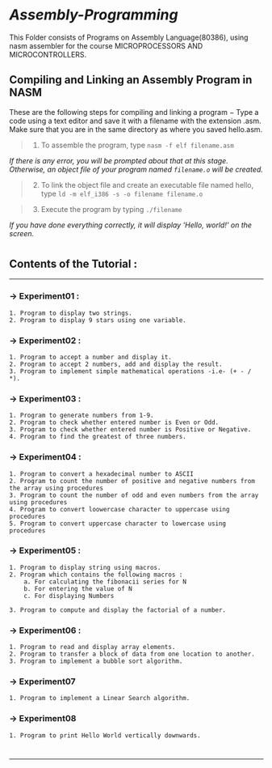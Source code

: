 # *Assembly-Programming*

This Folder consists of Programs on Assembly Language(80386), using nasm assembler for the course MICROPROCESSORS AND MICROCONTROLLERS.

## **Compiling and Linking an Assembly Program in NASM**

These are the following steps for compiling and linking a program −
Type a code using a text editor and save it with a filename with the extension .asm.
Make sure that you are in the same directory as where you saved hello.asm.

> 1. To assemble the program, type ```nasm -f elf filename.asm```

*If there is any error, you will be prompted about that at this stage. Otherwise, an object file of your program named ```filename.o``` will be created.*

> 2. To link the object file and create an executable file named hello, type ```ld -m elf_i386 -s -o filename filename.o```

> 3. Execute the program by typing ```./filename```

*If you have done everything correctly, it will display 'Hello, world!' on the screen.*

#
## Contents of the Tutorial : 
---
### -> Experiment01 :
    1. Program to display two strings.
    2. Program to display 9 stars using one variable.

### -> Experiment02 :
    1. Program to accept a number and display it.
    2. Program to accept 2 numbers, add and display the result.
    3. Program to implement simple mathematical operations -i.e- (+ - / *).

### -> Experiment03 :
    1. Program to generate numbers from 1-9.
    2. Program to check whether entered number is Even or Odd.
    3. Program to check whether entered number is Positive or Negative.
    4. Program to find the greatest of three numbers.

### -> Experiment04 : 
    1. Program to convert a hexadecimal number to ASCII
    2. Program to count the number of positive and negative numbers from the array using procedures
    3. Program to count the number of odd and even numbers from the array using procedures
    4. Program to convert loowercase character to uppercase using procedures
    5. Program to convert uppercase character to lowercase using procedures
    
### -> Experiment05 : 
    1. Program to display string using macros.
    2. Program which contains the following macros :
        a. For calculating the fibonacii series for N
        b. For entering the value of N
        c. For displaying Numbers

    3. Program to compute and display the factorial of a number.

### -> Experiment06 : 
    1. Program to read and display array elements.
    2. Program to transfer a block of data from one location to another.
    3. Program to implement a bubble sort algorithm.

### -> Experiment07
    1. Program to implement a Linear Search algorithm.

### -> Experiment08
    1. Program to print Hello World vertically downwards.
#
---
